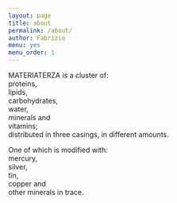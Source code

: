 ```yaml
---
layout: page
title: about
permalink: /about/
author: Fabrizio
menu: yes
menu_order: 1
---
```


MATERIATERZA is a cluster of:  
proteins,  
lipids,  
carbohydrates,  
water,  
minerals and  
vitamins;  
distributed in three casings, in different amounts.

One of which is modified with:  
mercury,  
silver,  
tin,  
copper and  
other minerals in trace.
